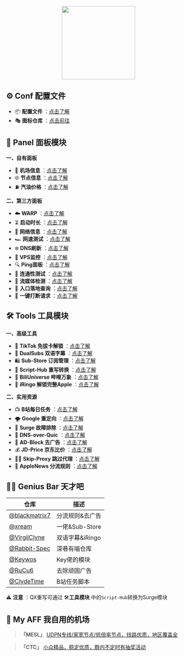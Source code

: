 <div align="center">
 <img src="https://raw.githubusercontent.com/cc63/Surge/main/Module/Surge.png" width="200">
</div>

## ⚙️ Conf 配置文件
-  📦 **配置文件** ：[点击了解](https://github.com/cc63/Surge/tree/main/Conf)
-  🎭 **图标仓库** ：[点击前往](https://github.com/cc63/ICON)

## 🌠 Panel 面板模块

**一、自有面板**
- 🚁 **机场信息** ：[点击了解](https://github.com/cc63/Surge/tree/main/Module/Panel/Sub-info)
- 🌐 **节点信息** ：[点击了解](https://github.com/cc63/Surge/tree/main/Module/Panel/IP-info)
- ⛽ **汽油价格** ：[点击了解](https://github.com/cc63/Surge/tree/main/Module/Panel/QiYou)

**二、第三方面板**

- ☁️ **WARP** ：[点击了解](https://github.com/Rabbit-Spec/Surge/tree/Master/Module/Panel/WARP)
- ⏳ **启动时长** ：[点击了解](https://github.com/Rabbit-Spec/Surge/tree/Master/Module/Panel/Surge-Pro)
- 🪩 **网络信息** ：[点击了解](https://github.com/Rabbit-Spec/Surge/tree/Master/Module/Panel/Network-Info)
- 🏎️ **网速测试** ：[点击了解](https://raw.githubusercontent.com/getsomecat/GetSomeCats/Surge/modules/Panel/Net_Speed/Net_Speed.sgmodule)
- ❄️ **DNS刷新** ：[点击了解](https://github.com/Rabbit-Spec/Surge/tree/Master/Module/Panel/Flush-DNS)
- 🔰 **VPS监控** ：[点击了解](https://raw.githubusercontent.com/getsomecat/GetSomeCats/Surge/modules/CatVPS.sgmodule)
- 🔍 **Ping面板** ：[点击了解](https://raw.githubusercontent.com/Keywos/rule/main/module/PingGif.sgmodule)
- 🎯 **连通性测试** ：[点击了解](https://raw.githubusercontent.com/getsomecat/GetSomeCats/Surge/modules/Connectivity_Test.sgmodule)
- 🎥 **流媒体检测** ：[点击了解](https://github.com/Rabbit-Spec/Surge/tree/Master/Module/Panel/Stream-All)
- 📡 **入口落地查询** ：[点击了解](https://raw.githubusercontent.com/xream/scripts/main/surge/modules/network-info/net-lsp-x.sgmodule)
- 🔪 **一键打断请求** ：[点击了解](https://raw.githubusercontent.com/xream/scripts/main/surge/modules/kill-active-requests/index.sgmodule)





## 🛠️ Tools 工具模块

**一、高级工具**

- 🎵 **TikTok 免拔卡解锁** ：[点击了解](https://github.com/Semporia/TikTok-Unlock)
- 🍟 **DualSubs 双语字幕** ：[点击了解](https://github.com/DualSubs)
- 🛍️ **Sub-Store 订阅管理** ：[点击了解](https://github.com/sub-store-org/Sub-Store)
- 📝 **Script-Hub 重写转换** ：[点击了解](https://github.com/Script-Hub-Org/Script-Hub)
- 🎨 **BiliUniverse 哔哩万象** ：[点击了解](https://github.com/BiliUniverse/Universe)
- 🍎 **iRingo 解锁完整Apple** ：[点击了解](https://github.com/VirgilClyne/iRingo)


**二、实用资源**

- 📺 **B站每日任务** ：[点击了解](https://raw.githubusercontent.com/ClydeTime/BiliBili/main/modules/BiliBiliDailyBonus.sgmodule)
- 🌪️ **Google 重定向** ：[点击了解](https://raw.githubusercontent.com/cc63/Surge/main/Module/Spec/Google_Rewrite.sgmodule)
- 🧰 **Surge 故障排除** ：[点击了解](https://raw.githubusercontent.com/Keywos/rule/main/script/st/surgetool.sgmodule)
- 🔐 **DNS-over-Quic** ：[点击了解](https://raw.githubusercontent.com/cc63/Surge/main/Module/Spec/DNS-Quic.sgmodule)
- 🚫 **AD-Block 去广告** ：[点击了解](https://raw.githubusercontent.com/blackmatrix7/ios_rule_script/master/rewrite/Surge/AdvertisingLite/AdvertisingLite_Mock.sgmodule)
- 💰 **JD-Price 京东比价** ：[点击了解](https://raw.githubusercontent.com/githubdulong/Script/master/jd_price2.sgmodule)
- 🏄‍♂️ **Skip-Proxy 跳过代理** ：[点击了解](https://raw.githubusercontent.com/mieqq/mieqq/master/skip-proxy-lists.sgmodule)
- 📰 **AppleNews 分流规则** ：[点击了解](https://raw.githubusercontent.com/cc63/Surge/main/Module/Spec/News.sgmodule)


## 🧑‍💻 Genius Bar 天才吧
| 仓库         |  描述          |
|-------------|-------------------|
| [@blackmatrix7](https://github.com/blackmatrix7/ios_rule_script/tree/master)  | 分流规则&去广告 |
| [@xream](https://github.com/xream)  | 一佬&Sub-Store |
| [@VirgilClyne](https://github.com/VirgilClyne)  | 双语字幕&iRingo  |
| [@Rabbit-Spec](https://github.com/Rabbit-Spec/Surge)  | 深巷有喵仓库  |
| [@Keywos](https://github.com/Keywos/rule/tree/main/module)  | Key佬的模块  |
| [@RuCu6](https://github.com/RuCu6/QuanX)  | 去除顽固广告 |
| [@ClydeTime](https://github.com/ClydeTime/Quantumult)  | B站任务脚本  |

⚠️ **注意** ：QX重写可通过 🛠️**工具模块** 中的`Script-Hub`转换为Surge模块







## 🤖 My AFF 我自用的机场
>  **「MESL」** [UDPN专线/家宽节点/低倍率节点，线路优质，地区覆盖全](https://in.mesl.cloud/#/register?code=ew06hQ6A)

>  **「CTC」** [小众精品，稳定优质，群内不定时有抽奖活动](https://www.jinglongyu.com/#/register?code=NhhJLvBB)
